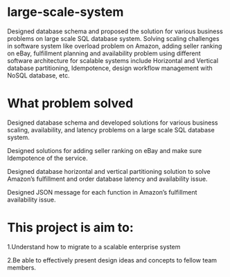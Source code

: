 # large-scale-system
Designed database schema and proposed the solution for various business problems on large scale SQL database system. Solving scaling challenges in software system like overload problem on Amazon, adding seller ranking on eBay, fulfillment planning and availability problem using different software architecture for scalable systems include Horizontal and Vertical database partitioning, Idempotence, design workflow management with NoSQL database, etc. 

# What problem solved
Designed database schema and developed solutions for various business scaling, availability, and latency problems on a large scale SQL database system.  

Designed solutions for adding seller ranking on eBay and make sure Idempotence of the service.

Designed database horizontal and vertical partitioning solution to solve Amazon’s fulfillment and order database latency and availability issue.

Designed JSON message for each function in Amazon’s fulfillment availability issue.


# This project is aim to:

1.Understand how to migrate to a scalable enterprise system

2.Be able to effectively present design ideas and concepts to fellow team members.
